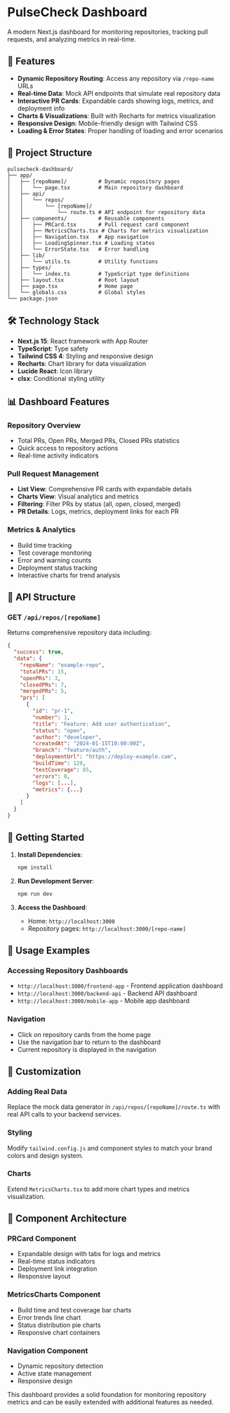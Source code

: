 # PulseCheck Dashboard

A modern Next.js dashboard for monitoring repositories, tracking pull requests, and analyzing metrics in real-time.

## 🚀 Features

- **Dynamic Repository Routing**: Access any repository via `/repo-name` URLs
- **Real-time Data**: Mock API endpoints that simulate real repository data
- **Interactive PR Cards**: Expandable cards showing logs, metrics, and deployment info
- **Charts & Visualizations**: Built with Recharts for metrics visualization
- **Responsive Design**: Mobile-friendly design with Tailwind CSS
- **Loading & Error States**: Proper handling of loading and error scenarios

## 📁 Project Structure

```
pulsecheck-dashboard/
├── app/
│   ├── [repoName]/          # Dynamic repository pages
│   │   └── page.tsx         # Main repository dashboard
│   ├── api/
│   │   └── repos/
│   │       └── [repoName]/
│   │           └── route.ts # API endpoint for repository data
│   ├── components/          # Reusable components
│   │   ├── PRCard.tsx       # Pull request card component
│   │   ├── MetricsCharts.tsx # Charts for metrics visualization
│   │   ├── Navigation.tsx   # App navigation
│   │   ├── LoadingSpinner.tsx # Loading states
│   │   └── ErrorState.tsx   # Error handling
│   ├── lib/
│   │   └── utils.ts         # Utility functions
│   ├── types/
│   │   └── index.ts         # TypeScript type definitions
│   ├── layout.tsx           # Root layout
│   ├── page.tsx             # Home page
│   └── globals.css          # Global styles
└── package.json
```

## 🛠 Technology Stack

- **Next.js 15**: React framework with App Router
- **TypeScript**: Type safety
- **Tailwind CSS 4**: Styling and responsive design
- **Recharts**: Chart library for data visualization
- **Lucide React**: Icon library
- **clsx**: Conditional styling utility

## 📊 Dashboard Features

### Repository Overview
- Total PRs, Open PRs, Merged PRs, Closed PRs statistics
- Quick access to repository actions
- Real-time activity indicators

### Pull Request Management
- **List View**: Comprehensive PR cards with expandable details
- **Charts View**: Visual analytics and metrics
- **Filtering**: Filter PRs by status (all, open, closed, merged)
- **PR Details**: Logs, metrics, deployment links for each PR

### Metrics & Analytics
- Build time tracking
- Test coverage monitoring
- Error and warning counts
- Deployment status tracking
- Interactive charts for trend analysis

## 🔧 API Structure

### GET `/api/repos/[repoName]`

Returns comprehensive repository data including:

```json
{
  "success": true,
  "data": {
    "repoName": "example-repo",
    "totalPRs": 15,
    "openPRs": 3,
    "closedPRs": 7,
    "mergedPRs": 5,
    "prs": [
      {
        "id": "pr-1",
        "number": 1,
        "title": "Feature: Add user authentication",
        "status": "open",
        "author": "developer",
        "createdAt": "2024-01-15T10:00:00Z",
        "branch": "feature/auth",
        "deploymentUrl": "https://deploy-example.com",
        "buildTime": 120,
        "testCoverage": 85,
        "errors": 0,
        "logs": [...],
        "metrics": {...}
      }
    ]
  }
}
```

## 🚀 Getting Started

1. **Install Dependencies**:
   ```bash
   npm install
   ```

2. **Run Development Server**:
   ```bash
   npm run dev
   ```

3. **Access the Dashboard**:
   - Home: `http://localhost:3000`
   - Repository pages: `http://localhost:3000/[repo-name]`

## 🎯 Usage Examples

### Accessing Repository Dashboards
- `http://localhost:3000/frontend-app` - Frontend application dashboard
- `http://localhost:3000/backend-api` - Backend API dashboard
- `http://localhost:3000/mobile-app` - Mobile app dashboard

### Navigation
- Click on repository cards from the home page
- Use the navigation bar to return to the dashboard
- Current repository is displayed in the navigation

## 🔧 Customization

### Adding Real Data
Replace the mock data generator in `/api/repos/[repoName]/route.ts` with real API calls to your backend services.

### Styling
Modify `tailwind.config.js` and component styles to match your brand colors and design system.

### Charts
Extend `MetricsCharts.tsx` to add more chart types and metrics visualization.

## 📝 Component Architecture

### PRCard Component
- Expandable design with tabs for logs and metrics
- Real-time status indicators
- Deployment link integration
- Responsive layout

### MetricsCharts Component
- Build time and test coverage bar charts
- Error trends line chart
- Status distribution pie charts
- Responsive chart containers

### Navigation Component
- Dynamic repository detection
- Active state management
- Responsive design

This dashboard provides a solid foundation for monitoring repository metrics and can be easily extended with additional features as needed.
